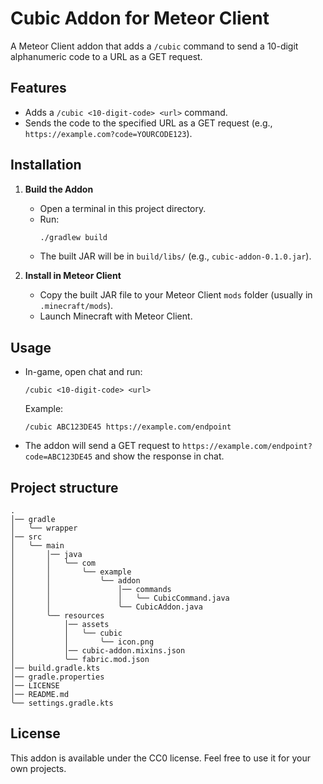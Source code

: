 # Cubic Addon for Meteor Client

A Meteor Client addon that adds a `/cubic` command to send a 10-digit alphanumeric code to a URL as a GET request.

## Features
- Adds a `/cubic <10-digit-code> <url>` command.
- Sends the code to the specified URL as a GET request (e.g., `https://example.com?code=YOURCODE123`).

## Installation

1. **Build the Addon**
   - Open a terminal in this project directory.
   - Run:
     ```sh
     ./gradlew build
     ```
   - The built JAR will be in `build/libs/` (e.g., `cubic-addon-0.1.0.jar`).

2. **Install in Meteor Client**
   - Copy the built JAR file to your Meteor Client `mods` folder (usually in `.minecraft/mods`).
   - Launch Minecraft with Meteor Client.

## Usage

- In-game, open chat and run:
  ```
  /cubic <10-digit-code> <url>
  ```
  Example:
  ```
  /cubic ABC123DE45 https://example.com/endpoint
  ```
- The addon will send a GET request to `https://example.com/endpoint?code=ABC123DE45` and show the response in chat.

## Project structure

```text
.
│── gradle
│   ╰── wrapper
│── src
│   ╰── main
│       │── java
│       │   ╰── com
│       │       ╰── example
│       │           ╰── addon
│       │               │── commands
│       │               │   ╰── CubicCommand.java
│       │               ╰── CubicAddon.java
│       ╰── resources
│           │── assets
│           │   ╰── cubic
│           │       ╰── icon.png
│           │── cubic-addon.mixins.json
│           ╰── fabric.mod.json
│── build.gradle.kts
│── gradle.properties
│── LICENSE
│── README.md
╰── settings.gradle.kts
```

## License

This addon is available under the CC0 license. Feel free to use it for your own projects.
